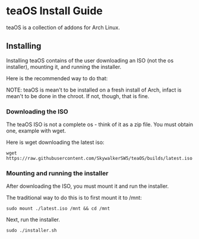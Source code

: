 # teaOS Install Guide
teaOS is a collection of addons for Arch Linux. 

## Installing
Installing teaOS contains of the user downloading an ISO (not the os installer), mounting it, and running the installer. 


Here is the recommended way to do that:


NOTE: teaOS is mean't to be installed on a fresh install of Arch, infact is mean't to be done in the chroot. If not, though, that is fine.



### Downloading the ISO

The teaOS ISO is not a complete os - think of it as a zip file. You must obtain one, example with wget.


Here is wget downloading the latest iso:

```wget https://raw.githubusercontent.com/SkywalkerSW5/teaOS/builds/latest.iso```


### Mounting and running the installer

After downloading the ISO, you must mount it and run the installer.

The traditional way to do this is to first mount it to /mnt:

```sudo mount ./latest.iso /mnt && cd /mnt```
 
Next, run the installer.

```sudo ./installer.sh```
